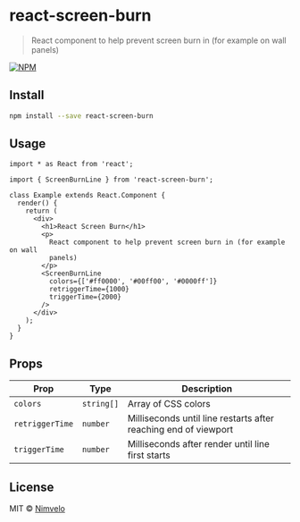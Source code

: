 # react-screen-burn

> React component to help prevent screen burn in (for example on wall panels)

[![NPM](https://img.shields.io/npm/v/react-screen-burn.svg)](https://www.npmjs.com/package/react-screen-burn)

## Install

```bash
npm install --save react-screen-burn
```

## Usage

```tsx
import * as React from 'react';

import { ScreenBurnLine } from 'react-screen-burn';

class Example extends React.Component {
  render() {
    return (
      <div>
        <h1>React Screen Burn</h1>
        <p>
          React component to help prevent screen burn in (for example on wall
          panels)
        </p>
        <ScreenBurnLine
          colors={['#ff0000', '#00ff00', '#0000ff']}
          retriggerTime={1000}
          triggerTime={2000}
        />
      </div>
    );
  }
}
```

## Props

| Prop            | Type       | Description                                                     |
| --------------- | ---------- | --------------------------------------------------------------- |
| `colors`        | `string[]` | Array of CSS colors                                             |
| `retriggerTime` | `number`   | Milliseconds until line restarts after reaching end of viewport |
| `triggerTime`   | `number`   | Milliseconds after render until line first starts               |

## License

MIT © [Nimvelo](https://nimvelo.com/)
